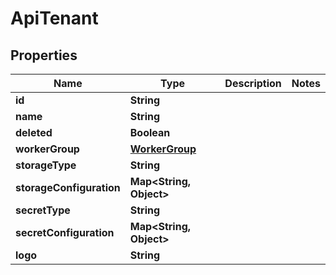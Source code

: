 

# ApiTenant


## Properties

| Name | Type | Description | Notes |
|------------ | ------------- | ------------- | -------------|
|**id** | **String** |  |  |
|**name** | **String** |  |  |
|**deleted** | **Boolean** |  |  |
|**workerGroup** | [**WorkerGroup**](WorkerGroup.md) |  |  |
|**storageType** | **String** |  |  |
|**storageConfiguration** | **Map&lt;String, Object&gt;** |  |  |
|**secretType** | **String** |  |  |
|**secretConfiguration** | **Map&lt;String, Object&gt;** |  |  |
|**logo** | **String** |  |  |



